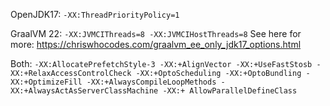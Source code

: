 OpenJDK17:
```-XX:ThreadPriorityPolicy=1```


GraalVM 22:
```-XX:JVMCIThreads=8 -XX:JVMCIHostThreads=8```
See here for more: https://chriswhocodes.com/graalvm_ee_only_jdk17_options.html


Both:
```-XX:AllocatePrefetchStyle-3 -XX:+AlignVector -XX:+UseFastStosb -XX:+RelaxAccessControlCheck -XX:+OptoScheduling -XX:+OptoBundling -XX:+OptimizeFill -XX:+AlwaysCompileLoopMethods -XX:+AlwaysActAsServerClassMachine -XX:+ AllowParallelDefineClass```
